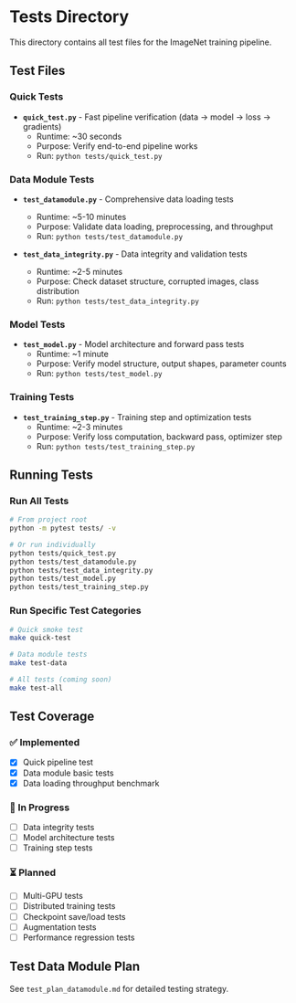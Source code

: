 # Tests Directory

This directory contains all test files for the ImageNet training pipeline.

## Test Files

### Quick Tests
- **`quick_test.py`** - Fast pipeline verification (data → model → loss → gradients)
  - Runtime: ~30 seconds
  - Purpose: Verify end-to-end pipeline works
  - Run: `python tests/quick_test.py`

### Data Module Tests
- **`test_datamodule.py`** - Comprehensive data loading tests
  - Runtime: ~5-10 minutes
  - Purpose: Validate data loading, preprocessing, and throughput
  - Run: `python tests/test_datamodule.py`

- **`test_data_integrity.py`** - Data integrity and validation tests
  - Runtime: ~2-5 minutes
  - Purpose: Check dataset structure, corrupted images, class distribution
  - Run: `python tests/test_data_integrity.py`

### Model Tests
- **`test_model.py`** - Model architecture and forward pass tests
  - Runtime: ~1 minute
  - Purpose: Verify model structure, output shapes, parameter counts
  - Run: `python tests/test_model.py`

### Training Tests
- **`test_training_step.py`** - Training step and optimization tests
  - Runtime: ~2-3 minutes
  - Purpose: Verify loss computation, backward pass, optimizer step
  - Run: `python tests/test_training_step.py`

## Running Tests

### Run All Tests
```bash
# From project root
python -m pytest tests/ -v

# Or run individually
python tests/quick_test.py
python tests/test_datamodule.py
python tests/test_data_integrity.py
python tests/test_model.py
python tests/test_training_step.py
```

### Run Specific Test Categories
```bash
# Quick smoke test
make quick-test

# Data module tests
make test-data

# All tests (coming soon)
make test-all
```

## Test Coverage

### ✅ Implemented
- [x] Quick pipeline test
- [x] Data module basic tests
- [x] Data loading throughput benchmark

### 🔄 In Progress
- [ ] Data integrity tests
- [ ] Model architecture tests
- [ ] Training step tests

### ⏳ Planned
- [ ] Multi-GPU tests
- [ ] Distributed training tests
- [ ] Checkpoint save/load tests
- [ ] Augmentation tests
- [ ] Performance regression tests

## Test Data Module Plan

See `test_plan_datamodule.md` for detailed testing strategy.
